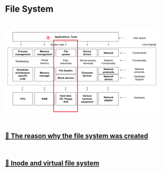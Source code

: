 # File System

<br>

![FileManagement](image/file_management.png)

<br>

## [🔗 The reason why the file system was created](6_1_The_reason_why_the_file_system_was_created)

<br>

## [🔗 Inode and virtual file system](6_2_inode_and_virtual_file_system)

<br>